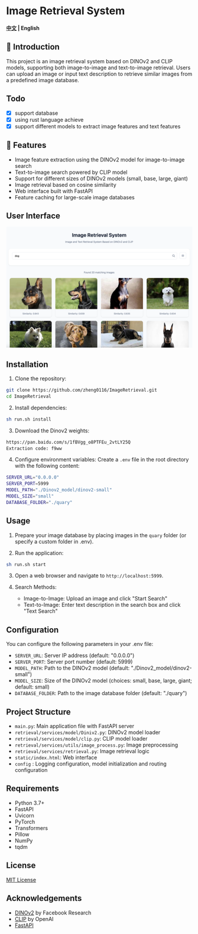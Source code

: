 # Image Retrieval System
 <strong>[中文](./README_zh.md) |
    English</strong>
## 🌟 Introduction
This project is an image retrieval system based on DINOv2 and CLIP models, supporting both image-to-image and text-to-image retrieval. Users can upload an image or input text description to retrieve similar images from a predefined image database.
## Todo
- [x] support database
- [x] using rust language achieve
- [x] support different models to extract image features and text features
## 🚀 Features
- Image feature extraction using the DINOv2 model for image-to-image search
- Text-to-image search powered by CLIP model
- Support for different sizes of DINOv2 models (small, base, large, giant)
- Image retrieval based on cosine similarity
- Web interface built with FastAPI
- Feature caching for large-scale image databases

## User Interface

![DINOv2 Image Retrieval System Interface](./images/web.png)

## Installation

1. Clone the repository:

```bash
git clone https://github.com/zheng0116/ImageRetrieval.git
cd ImageRetrieval
```

2. Install dependencies:

```bash
sh run.sh install
```

3. Download the Dinov2 weights:
```bash
https://pan.baidu.com/s/1fBVgg_o8PTFEu_2vtLY25Q
Extraction code: f9ww
```

4. Configure environment variables:
Create a `.env` file in the root directory with the following content:
```bash
SERVER_URL="0.0.0.0"
SERVER_PORT=5999
MODEL_PATH="./Dinov2_model/dinov2-small"
MODEL_SIZE="small"
DATABASE_FOLDER="./quary"
```

## Usage

1. Prepare your image database by placing images in the `quary` folder (or specify a custom folder in .env).

2. Run the application:

```bash
sh run.sh start
```

3. Open a web browser and navigate to `http://localhost:5999`.

4. Search Methods:
   - Image-to-Image: Upload an image and click "Start Search"
   - Text-to-Image: Enter text description in the search box and click "Text Search"

## Configuration

You can configure the following parameters in your .env file:

- `SERVER_URL`: Server IP address (default: "0.0.0.0")
- `SERVER_PORT`: Server port number (default: 5999)
- `MODEL_PATH`: Path to the DINOv2 model (default: "./Dinov2_model/dinov2-small")
- `MODEL_SIZE`: Size of the DINOv2 model (choices: small, base, large, giant; default: small)
- `DATABASE_FOLDER`: Path to the image database folder (default: "./quary")

## Project Structure

- `main.py`: Main application file with FastAPI server
- `retrieval/services/model/Diniv2.py`: DINOv2 model loader
- `retrieval/services/model/clip.py`: CLIP model loader
- `retrieval/services/utils/image_process.py`: Image preprocessing 
- `retrieval/services/retrieval.py`: Image retrieval logic
- `static/index.html`: Web interface
- `config` : Logging configuration, model initialization and routing configuration
## Requirements

- Python 3.7+
- FastAPI
- Uvicorn
- PyTorch
- Transformers
- Pillow
- NumPy
- tqdm

## License

[MIT License](LICENSE)

## Acknowledgements

- [DINOv2](https://github.com/facebookresearch/dinov2) by Facebook Research
- [CLIP](https://github.com/openai/CLIP) by OpenAI
- [FastAPI](https://fastapi.tiangolo.com/)